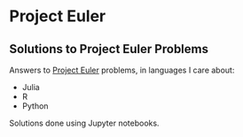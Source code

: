 # Project Euler #

## Solutions to Project Euler Problems ##

Answers to [Project Euler](https://projecteuler.net/) problems, in languages I care about:

* Julia
* R
* Python

Solutions done using Jupyter notebooks.
